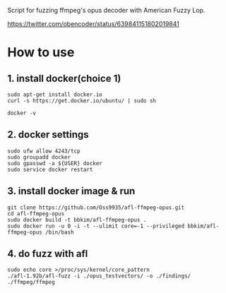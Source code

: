 Script for fuzzing ffmpeg's opus decoder with American Fuzzy Lop.

https://twitter.com/obencoder/status/639841151802019841

# How to use

## 1. install docker(choice 1)

    sudo apt-get install docker.io
    curl -s https://get.docker.io/ubuntu/ | sudo sh
    
    docker -v
    
## 2. docker settings

    sudo ufw allow 4243/tcp
    sudo groupadd docker
    sudo gpasswd -a ${USER} docker
    sudo service docker restart

## 3. install docker image & run

    git clone https://github.com/Oss9935/afl-ffmpeg-opus.git
    cd afl-ffmpeg-opus
    sudo docker build -t bbkim/afl-ffmpeg-opus .
    sudo docker run -u 0 -i -t --ulimit core=-1 --privileged bbkim/afl-ffmpeg-opus /bin/bash

## 4. do fuzz with afl

    sudo echo core >/proc/sys/kernel/core_pattern
    ./afl-1.92b/afl-fuzz -i ./opus_testvectors/ -o ./findings/ ./ffmpeg/ffmpeg
